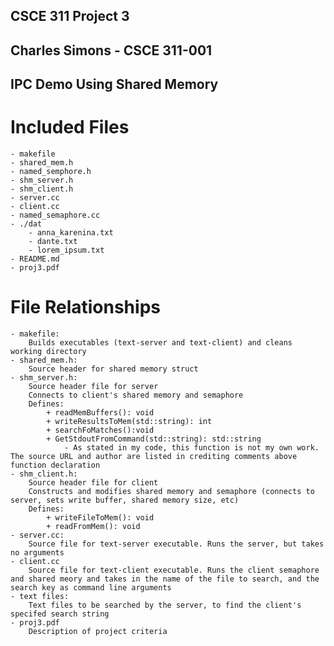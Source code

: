 ## CSCE 311 Project 3
## Charles Simons - CSCE 311-001

## IPC Demo Using Shared Memory

# Included Files
    - makefile
    - shared_mem.h
    - named_semphore.h
    - shm_server.h
    - shm_client.h
    - server.cc
    - client.cc
    - named_semaphore.cc
    - ./dat
        - anna_karenina.txt
        - dante.txt
        - lorem_ipsum.txt
    - README.md
    - proj3.pdf
# File Relationships
    - makefile:
        Builds executables (text-server and text-client) and cleans working directory
    - shared_mem.h: 
        Source header for shared memory struct
    - shm_server.h:
        Source header file for server
        Connects to client's shared memory and semaphore
        Defines:
            + readMemBuffers(): void
            + writeResultsToMem(std::string): int
            + searchFoMatches():void
            + GetStdoutFromCommand(std::string): std::string
                - As stated in my code, this function is not my own work. The source URL and author are listed in crediting comments above function declaration
    - shm_client.h:
        Source header file for client
        Constructs and modifies shared memory and semaphore (connects to server, sets write buffer, shared memory size, etc)        
        Defines:
            + writeFileToMem(): void
            + readFromMem(): void
    - server.cc:
        Source file for text-server executable. Runs the server, but takes no arguments
    - client.cc
        Source file for text-client executable. Runs the client semaphore and shared meory and takes in the name of the file to search, and the search key as command line arguments
    - text files:
        Text files to be searched by the server, to find the client's specifed search string
    - proj3.pdf
        Description of project criteria
